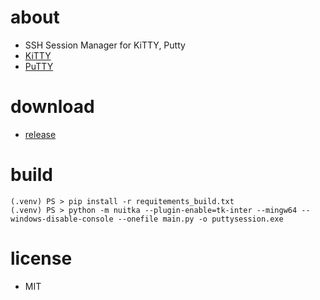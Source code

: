 # about
* SSH Session Manager for KiTTY, Putty
* [KiTTY](https://www.9bis.net/kitty/)
* [PuTTY](https://www.putty.org/)

# download
* [release](https://github.com/YUChoe/putty_session_manager/releases)

# build
```
(.venv) PS > pip install -r requitements_build.txt
(.venv) PS > python -m nuitka --plugin-enable=tk-inter --mingw64 --windows-disable-console --onefile main.py -o puttysession.exe
```

# license
* MIT
